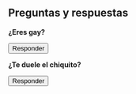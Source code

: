 <!DOCTYPE html>
<html lang="es">
<head>
  <meta charset="UTF-8">
  <title>Preguntas y respuestas</title>
</head>
<body>
  <h2>Preguntas y respuestas</h2>

  <div>
    <p><strong>¿Eres gay?</strong></p>
    <button onclick="responderGay()">Responder</button>
    <p id="respuestaGay"></p>
  </div>

  <div>
    <p><strong>¿Te duele el chiquito?</strong></p>
    <button onclick="responderChiquito()">Responder</button>
    <p id="respuestaChiquito"></p>
  </div>

  <script>
    function responderGay() {
      const respuestas = [
        "Sí, soy.",
        "Sí soy, pero me duele aceptarlo."
      ];
      const respuesta = respuestas[Math.floor(Math.random() * respuestas.length)];
      document.getElementById("respuestaGay").textContent = respuesta;
    }

    function responderChiquito() {
      const respuestas = [
        "Sí me duele.",
        "Me arde."
      ];
      const respuesta = respuestas[Math.floor(Math.random() * respuestas.length)];
      document.getElementById("respuestaChiquito").textContent = respuesta;
    }
  </script>
</body>
</html>

